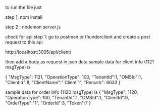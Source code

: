 to run the file just 

step 1:
 npm install

 step 2 : 
 nodemon server.js

check for api 
step 1:
 go to postman or thunderclient and create a post request to this api 

http://localhost:3005/api/client/

then add a body as request in json data sample data for client info (1121 msgType) is 

{
    "MsgType": 1121,
    "OperationType": 100,
    "TenantId":1,
    "OMSId":1,
    "ClientId":8,
    "ClientName":" Client 1",
    "Remark": 6633
}

sample data for  order info (1120 msgType) is 
{
    "MsgType": 1120,
    "OperationType": 100,
    "TenantId":1,
    "OMSId":1,
    "ClientId":9,
    "OrderType":"1",
    "OrderId":3,
    "Token":7
}

